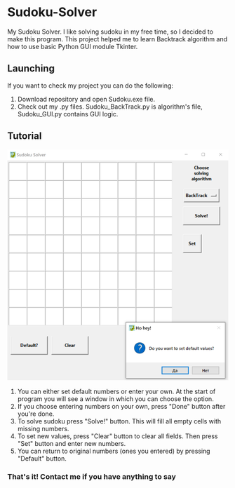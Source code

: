 # Sudoku-Solver

My Sudoku Solver. I like solving sudoku in my free time, so I decided to make this program.
This project helped me to learn Backtrack algorithm and how to use basic Python GUI module Tkinter.

## Launching
If you want to check my project you can do the following:
1) Download repository and open Sudoku.exe file.
2) Check out my .py files. Sudoku_BackTrack.py is algorithm's file, Sudoku_GUI.py contains GUI logic.

## Tutorial
![Sudoku-solver](https://github.com/TamaraSavadyan/Sudoku-Solver/blob/main/SudokuSolver.jpg)
1) You can either set default numbers or enter your own. At the start of program you will see a window in which you can choose the option.
2) If you choose entering numbers on your own, press "Done" button after you're done.
3) To solve sudoku press "Solve!" button. This will fill all empty cells with missing numbers.
4) To set new values, press "Clear" button to clear all fields. Then press "Set" button and enter new numbers.
5) You can return to original numbers (ones you entered) by pressing "Default" button.

### **That's it! Contact me if you have anything to say**






